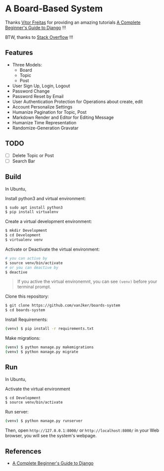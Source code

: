 # A Board-Based System

Thanks [Vitor Freitas](https://simpleisbetterthancomplex.com/about/) for providing an amazing tutorials [A Complete Beginner's Guide to Django](https://simpleisbetterthancomplex.com/series/beginners-guide/1.11/) !!!

BTW, thanks to [Stack Overflow](https://stackoverflow.com/) !!!

## Features

- Three Models:
    - Board
    - Topic
    - Post
- User Sign Up, Login, Logout
- Password Change
- Password Reset by Email
- User Authentication Protection for Operations about create, edit
- Account Personalize Settings
- Humanize Pagination for Topic, Post
- Markdown Render and Editor for Editing Message
- Humanize Time Representation
- Randomize-Generation Gravatar

## TODO

- [ ] Delete Topic or Post
- [ ] Search Bar

## Build

In Ubuntu,

Install python3 and virtual environment:

```bash
$ sudo apt install python3
$ pip install virtualenv
```

Create a virtual development environment:

```bash
$ mkdir Development
$ cd Development
$ virtualenv venv
```

Activate or Deactivate the virtual environment:

```bash
# you can active by
$ source venv/bin/activate
# or you can deactive by
$ deactive
```

> If you active the virtual environemnt, you can see `(venv)` before your terminal prompt.

Clone this repository:

```bash
$ git clone https://github.com/vanJker/boards-system
$ cd boards-system
```

Install Requirements:

```bash
(venv) $ pip install -r requirements.txt
```

Make migrations:

```bash
(venv) $ python manage.py makemigrations
(venv) $ python manage.py migrate
```

## Run

In Ubuntu,

Activate the virtual environment

```bash
$ cd Development
$ source venv/bin/activate
```

Run server:

```bash
(venv) $ python manage.py runserver
```

Then, open `http://127.0.0.1:8000/` or `http://localhost:8000/` in your Web browser, you will see the system's webpage.

## References

- [A Complete Beginner's Guide to Django](https://simpleisbetterthancomplex.com/series/beginners-guide/1.11/)

